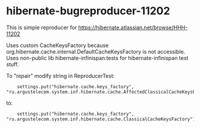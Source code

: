 # hibernate-bugreproducer-11202

This is simple reproducer for https://hibernate.atlassian.net/browse/HHH-11202

Uses custom CacheKeysFactory because org.hibernate.cache.internal.DefaultCacheKeysFactory is not accessible.
Uses non-public lib hibernate-infinispan:tests for hibernate-infinispan test stuff.


To "repair" modify string in ReproducerTest:

 		settings.put("hibernate.cache.keys_factory", "ru.argustelecom.system.inf.hibernate.cache.AffectedClassicalCacheKeysFactory");


to:

 		settings.put("hibernate.cache.keys_factory", "ru.argustelecom.system.inf.hibernate.cache.ClassicalCacheKeysFactory");



